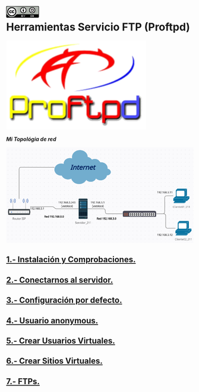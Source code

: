 <img src="./imagenes/MI-LICENCIA88x31.png" style="float: left; margin-right: 10px;" />

# Herramientas Servicio FTP (Proftpd)
![logo apache](/imagenes/ProftpdLogo.png)

***Mi Topológia de red***

![red](/imagenes/red.png)

## [1.- Instalación y Comprobaciones.](./proftpd/instalacionYComprobaciones)
## [2.- Conectarnos al servidor.](./proftpd/conectarnosServidor)
## [3.- Configuración por defecto.](./proftpd/confDefecto)
## [4.- Usuario anonymous.](./proftpd/anonymous)
## [5.- Crear Usuarios Virtuales.](./proftpd/usuariosVirtuales)
## [6.- Crear Sitios Virtuales.](./proftpd/sitiosVirtuales)
## [7.- FTPs.](./proftpd/ftps)
